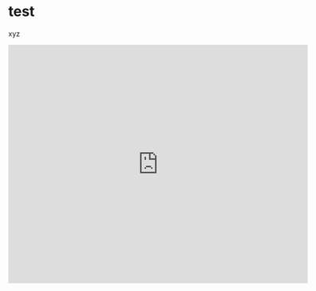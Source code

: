 # test
xyz
<iframe width="600" height="477" src="https://datastudio.google.com/embed/reporting/0B5FF6JBKbNJxOWItcWo2SVVVeGc/page/DjD" frameborder="0" style="border:0" allowfullscreen></iframe>
<iframe frameborder=0 style="min-width: 200px; width: 60%; height: 460px;" scrolling="no" seamless="seamless" srcdoc='<html><body><style type="text/css">.gist .gist-data { height: 400px; }</style><script src="https://gist.github.com/sundbry/55bb902b66a39c0ff83629d9a8015ca4.js"></script></body></html>'></iframe>
